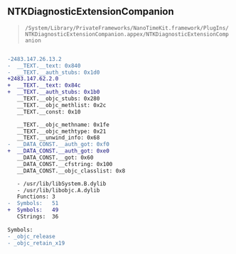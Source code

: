 ## NTKDiagnosticExtensionCompanion

> `/System/Library/PrivateFrameworks/NanoTimeKit.framework/PlugIns/NTKDiagnosticExtensionCompanion.appex/NTKDiagnosticExtensionCompanion`

```diff

-2483.147.26.13.2
-  __TEXT.__text: 0x840
-  __TEXT.__auth_stubs: 0x1d0
+2483.147.62.2.0
+  __TEXT.__text: 0x84c
+  __TEXT.__auth_stubs: 0x1b0
   __TEXT.__objc_stubs: 0x280
   __TEXT.__objc_methlist: 0x2c
   __TEXT.__const: 0x10

   __TEXT.__objc_methname: 0x1fe
   __TEXT.__objc_methtype: 0x21
   __TEXT.__unwind_info: 0x68
-  __DATA_CONST.__auth_got: 0xf0
+  __DATA_CONST.__auth_got: 0xe0
   __DATA_CONST.__got: 0x60
   __DATA_CONST.__cfstring: 0x100
   __DATA_CONST.__objc_classlist: 0x8

   - /usr/lib/libSystem.B.dylib
   - /usr/lib/libobjc.A.dylib
   Functions: 3
-  Symbols:   51
+  Symbols:   49
   CStrings:  36
 
Symbols:
- _objc_release
- _objc_retain_x19

```
